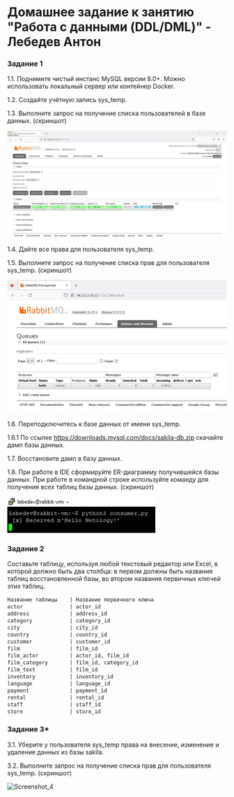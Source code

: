 # Домашнее задание к занятию "Работа с данными (DDL/DML)" - Лебедев Антон
### Задание 1

1.1. Поднимите чистый инстанс MySQL версии 8.0+. Можно использовать локальный сервер или контейнер Docker.

1.2. Создайте учётную запись sys_temp. 

1.3. Выполните запрос на получение списка пользователей в базе данных. (скриншот)

![Screenshot_1](https://github.com/Lebedun/HomeWork-Blank/blob/12-02/img/Screenshot_1.jpg)

1.4. Дайте все права для пользователя sys_temp. 

1.5. Выполните запрос на получение списка прав для пользователя sys_temp. (скриншот)

![Screenshot_2](https://github.com/Lebedun/HomeWork-Blank/blob/12-02/img/Screenshot_2.jpg)

1.6. Переподключитесь к базе данных от имени sys_temp.

1.6.1 По ссылке https://downloads.mysql.com/docs/sakila-db.zip скачайте дамп базы данных.

1.7. Восстановите дамп в базу данных.

1.8. При работе в IDE сформируйте ER-диаграмму получившейся базы данных. При работе в командной строке используйте команду для получения всех таблиц базы данных. (скриншот)

![Screenshot_3](https://github.com/Lebedun/HomeWork-Blank/blob/12-02/img/Screenshot_3.jpg)


### Задание 2
Составьте таблицу, используя любой текстовый редактор или Excel, в которой должно быть два столбца: в первом должны быть названия таблиц восстановленной базы, во втором названия первичных ключей этих таблиц. 
```
Название таблицы    | Название первичного ключа
actor               | actor_id
address             | address_id
category            | category_id
city                | city_id
country             | country_id
customer            | customer_id
film                | film_id
film_actor          | actor_id, film_id
film_category       | film_id, category_id
film_text           | film_id
inventory           | inventory_id
language            | language_id
payment             | payment_id
rental              | rental_id
staff               | staff_id
store               | store_id
```

### Задание 3*
3.1. Уберите у пользователя sys_temp права на внесение, изменение и удаление данных из базы sakila.

3.2. Выполните запрос на получение списка прав для пользователя sys_temp. (скриншот)

![Screenshot_4](https://github.com/Lebedun/HomeWork-Blank/blob/??-??/img/Screenshot_4.jpg)

